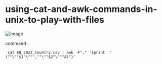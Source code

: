 # using-cat-and-awk-commands-in-unix-to-play-with-files


![image](https://user-images.githubusercontent.com/124582454/218749243-18f5a5f0-852a-490a-907e-6448ea344f38.png)

command :
```
 cat EQ_2022_Country.csv | awk -F"," '{print  "(""\""$1"\""",""\""$2"\"""A)"}'
 ```
